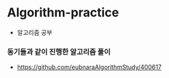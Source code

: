 # Algorithm-practice

 - 알고리즘 공부
 
### 동기들과 같이 진행한 알고리즘 풀이

 - https://github.com/eubnaraAlgorithmStudy/400617
